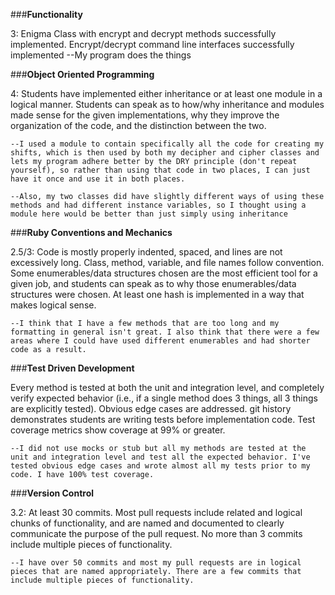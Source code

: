 ###**Functionality**

 3: Enigma Class with encrypt and decrypt methods successfully implemented. Encrypt/decrypt command line interfaces successfully implemented
    --My program does the things

###**Object Oriented Programming**

 4: Students have implemented either inheritance or at least one module in a logical manner.
    Students can speak as to how/why inheritance and modules made sense for the given implementations, why they improve the organization of the code, and the distinction between the two.

    --I used a module to contain specifically all the code for creating my shifts, which is then used by both my decipher and cipher classes and lets my program adhere better by the DRY principle (don't repeat yourself), so rather than using that code in two places, I can just have it once and use it in both places.

    --Also, my two classes did have slightly different ways of using these methods and had different instance variables, so I thought using a module here would be better than just simply using inheritance

###**Ruby Conventions and Mechanics**

2.5/3: Code is mostly properly indented, spaced, and lines are not excessively long. Class, method, variable, and file names follow convention. Some enumerables/data structures chosen are the most efficient tool for a given job, and students can speak as to why those enumerables/data structures were chosen. At least one hash is implemented in a way that makes logical sense.

    --I think that I have a few methods that are too long and my formatting in general isn't great. I also think that there were a few areas where I could have used different enumerables and had shorter code as a result.


###**Test Driven Development**

Every method is tested at both the unit and integration level, and completely verify expected behavior (i.e., if a single method does 3 things, all 3 things are explicitly tested). Obvious edge cases are addressed. git history demonstrates students are writing tests before implementation code. Test coverage metrics show coverage at 99% or greater.

    --I did not use mocks or stub but all my methods are tested at the unit and integration level and test all the expected behavior. I've tested obvious edge cases and wrote almost all my tests prior to my code. I have 100% test coverage.


###**Version Control**

3.2: At least 30 commits. Most pull requests include related and logical chunks of functionality, and are named and documented to clearly communicate the purpose of the pull request. No more than 3 commits include multiple pieces of functionality.

    --I have over 50 commits and most my pull requests are in logical pieces that are named appropriately. There are a few commits that include multiple pieces of functionality.
